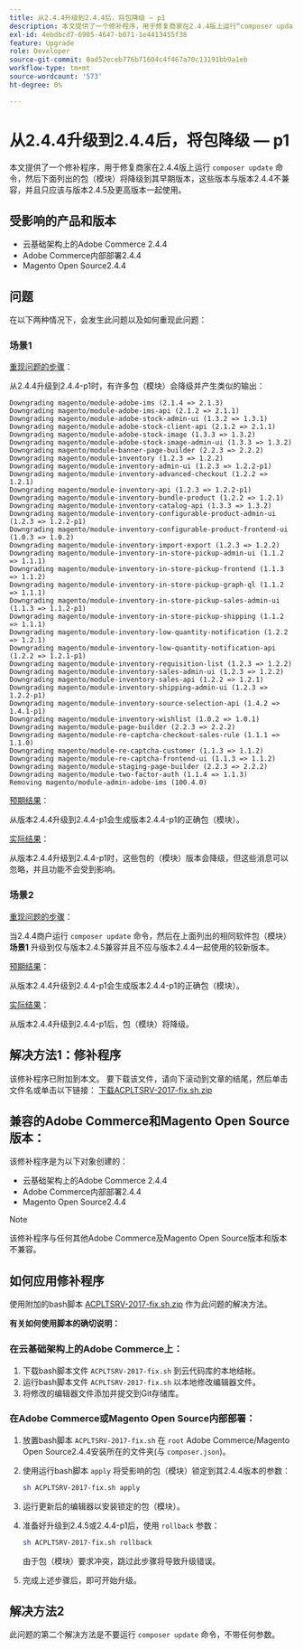 ```yaml
---
title: 从2.4.4升级到2.4.4后，将包降级 — p1
description: 本文提供了一个修补程序，用于修复商家在2.4.4版上运行“composer update”命令时，以下列出的包（模块）将降级到与版本2.4.4不兼容并且只应该与版本2.4.5及更高版本一起使用的早期版本的问题。
exl-id: 4ebdbcd7-6905-4647-b071-1e4413455f38
feature: Upgrade
role: Developer
source-git-commit: 0ad52eceb776b71604c4f467a70c13191bb9a1eb
workflow-type: tm+mt
source-wordcount: '573'
ht-degree: 0%

---
```


# 从2.4.4升级到2.4.4后，将包降级 — p1

本文提供了一个修补程序，用于修复商家在2.4.4版上运行 `composer update` 命令，然后下面列出的包（模块）将降级到其早期版本，这些版本与版本2.4.4不兼容，并且只应该与版本2.4.5及更高版本一起使用。

## 受影响的产品和版本

* 云基础架构上的Adobe Commerce 2.4.4
* Adobe Commerce内部部署2.4.4
* Magento Open Source2.4.4

## 问题

在以下两种情况下，会发生此问题以及如何重现此问题：

### 场景1

<u>重现问题的步骤</u>：

从2.4.4升级到2.4.4-p1时，有许多包（模块）会降级并产生类似的输出：

```text
Downgrading magento/module-adobe-ims (2.1.4 => 2.1.3)
Downgrading magento/module-adobe-ims-api (2.1.2 => 2.1.1)
Downgrading magento/module-adobe-stock-admin-ui (1.3.2 => 1.3.1)
Downgrading magento/module-adobe-stock-client-api (2.1.2 => 2.1.1)
Downgrading magento/module-adobe-stock-image (1.3.3 => 1.3.2)
Downgrading magento/module-adobe-stock-image-admin-ui (1.3.3 => 1.3.2)
Downgrading magento/module-banner-page-builder (2.2.3 => 2.2.2)
Downgrading magento/module-inventory (1.2.3 => 1.2.2)
Downgrading magento/module-inventory-admin-ui (1.2.3 => 1.2.2-p1)
Downgrading magento/module-inventory-advanced-checkout (1.2.2 => 1.2.1)
Downgrading magento/module-inventory-api (1.2.3 => 1.2.2-p1)
Downgrading magento/module-inventory-bundle-product (1.2.2 => 1.2.1)
Downgrading magento/module-inventory-catalog-api (1.3.3 => 1.3.2)
Downgrading magento/module-inventory-configurable-product-admin-ui (1.2.3 => 1.2.2-p1)
Downgrading magento/module-inventory-configurable-product-frontend-ui (1.0.3 => 1.0.2)
Downgrading magento/module-inventory-import-export (1.2.3 => 1.2.2)
Downgrading magento/module-inventory-in-store-pickup-admin-ui (1.1.2 => 1.1.1)
Downgrading magento/module-inventory-in-store-pickup-frontend (1.1.3 => 1.1.2)
Downgrading magento/module-inventory-in-store-pickup-graph-ql (1.1.2 => 1.1.1)
Downgrading magento/module-inventory-in-store-pickup-sales-admin-ui (1.1.3 => 1.1.2-p1)
Downgrading magento/module-inventory-in-store-pickup-shipping (1.1.2 => 1.1.1)
Downgrading magento/module-inventory-low-quantity-notification (1.2.2 => 1.2.1)
Downgrading magento/module-inventory-low-quantity-notification-api (1.2.2 => 1.2.1-p1)
Downgrading magento/module-inventory-requisition-list (1.2.3 => 1.2.2)
Downgrading magento/module-inventory-sales-admin-ui (1.2.3 => 1.2.2)
Downgrading magento/module-inventory-sales-api (1.2.2 => 1.2.1)
Downgrading magento/module-inventory-shipping-admin-ui (1.2.3 => 1.2.2-p1)
Downgrading magento/module-inventory-source-selection-api (1.4.2 => 1.4.1-p1)
Downgrading magento/module-inventory-wishlist (1.0.2 => 1.0.1)
Downgrading magento/module-page-builder (2.2.3 => 2.2.2)
Downgrading magento/module-re-captcha-checkout-sales-rule (1.1.1 => 1.1.0)
Downgrading magento/module-re-captcha-customer (1.1.3 => 1.1.2)
Downgrading magento/module-re-captcha-frontend-ui (1.1.3 => 1.1.2)
Downgrading magento/module-staging-page-builder (2.2.3 => 2.2.2)
Downgrading magento/module-two-factor-auth (1.1.4 => 1.1.3)
Removing magento/module-admin-adobe-ims (100.4.0)
```

<u>预期结果</u>：

从版本2.4.4升级到2.4.4-p1会生成版本2.4.4-p1的正确包（模块）。

<u>实际结果</u>：

从版本2.4.4升级到2.4.4-p1时，这些包的（模块）版本会降级，但这些消息可以忽略，并且功能不会受到影响。

### 场景2

<u>重现问题的步骤</u>：

当2.4.4商户运行 `composer update` 命令，然后在上面列出的相同软件包（模块） **场景1** 升级到仅与版本2.4.5兼容并且不应与版本2.4.4一起使用的较新版本。

<u>预期结果</u>：

从版本2.4.4升级到2.4.4-p1会生成版本2.4.4-p1的正确包（模块）。

<u>实际结果</u>：

从版本2.4.4升级到2.4.4-p1后，包（模块）将降级。

## 解决方法1：修补程序

该修补程序已附加到本文。 要下载该文件，请向下滚动到文章的结尾，然后单击文件名或单击以下链接： [下载ACPLTSRV-2017-fix.sh.zip](assets/ACPLTSRV-2017-fix.sh.zip)

## 兼容的Adobe Commerce和Magento Open Source版本：

该修补程序是为以下对象创建的：

* 云基础架构上的Adobe Commerce 2.4.4
* Adobe Commerce内部部署2.4.4
* Magento Open Source2.4.4

>[!NOTE]
>
>该修补程序与任何其他Adobe Commerce及Magento Open Source版本和版本不兼容。

## 如何应用修补程序

使用附加的bash脚本 [ACPLTSRV-2017-fix.sh.zip](assets/ACPLTSRV-2017-fix.sh.zip) 作为此问题的解决方法。

**有关如何使用脚本的确切说明：**

### 在云基础架构上的Adobe Commerce上：

1. 下载bash脚本文件 `ACPLTSRV-2017-fix.sh` 到云代码库的本地结帐。
1. 运行bash脚本文件 `ACPLTSRV-2017-fix.sh` 以本地修改编辑器文件。
1. 将修改的编辑器文件添加并提交到Git存储库。

### 在Adobe Commerce或Magento Open Source内部部署：

1. 放置bash脚本 `ACPLTSRV-2017-fix.sh` 在 `root` Adobe Commerce/Magento Open Source2.4.4安装所在的文件夹(与 `composer.json`)。
1. 使用运行bash脚本 `apply` 将受影响的包（模块）锁定到其2.4.4版本的参数：

   ```bash
   sh ACPLTSRV-2017-fix.sh apply
   ```

1. 运行更新后的编辑器以安装锁定的包（模块）。
1. 准备好升级到2.4.5或2.4.4-p1后，使用 `rollback` 参数：

   ```bash
   sh ACPLTSRV-2017-fix.sh rollback
   ```

   由于包（模块）要求冲突，跳过此步骤将导致升级错误。
1. 完成上述步骤后，即可开始升级。

## 解决方法2

此问题的第二个解决方法是不要运行 `composer update` 命令，不带任何参数。
